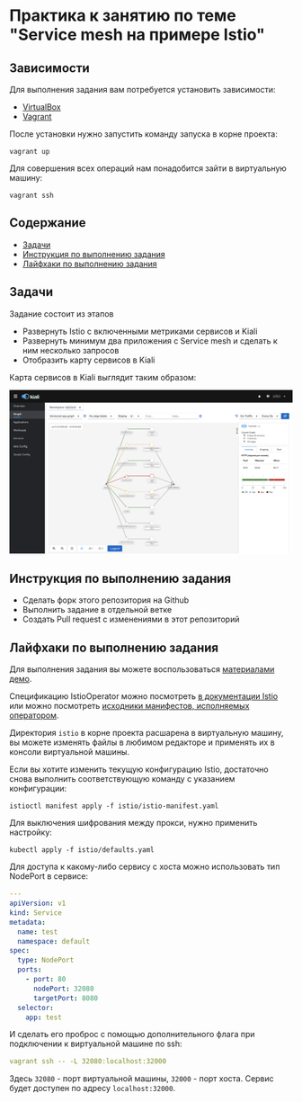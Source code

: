 # Практика к занятию по теме "Service mesh на примере Istio"

## Зависимости

Для выполнения задания вам потребуется установить зависимости:

- [VirtualBox](https://www.virtualbox.org/wiki/Downloads)
- [Vagrant](https://www.vagrantup.com/downloads.html)

После установки нужно запустить команду запуска в корне проекта:

```shell script
vagrant up
```

Для совершения всех операций нам понадобится зайти в виртуальную машину:

```shell script
vagrant ssh
```

## Содержание

* [Задачи](#Задачи)
* [Инструкция по выполнению задания](#Инструкция-по-выполнению-задания)
* [Лайфхаки по выполнению задания](#Лайфхаки-по-выполнению-задания)

## Задачи

Задание состоит из этапов

- Развернуть Istio с включенными метриками сервисов и Kiali
- Развернуть минимум два приложения с Service mesh и сделать к ним несколько запросов
- Отобразить карту сервисов в Kiali

Карта сервисов в Kiali выглядит таким образом:

![Карта сервисов](kiali-service-map.png)

## Инструкция по выполнению задания

- Сделать форк этого репозитория на Github
- Выполнить задание в отдельной ветке
- Создать Pull request с изменениями в этот репозиторий


## Лайфхаки по выполнению задания

Для выполнения задания вы можете воспользоваться [материалами демо](https://github.com/izhigalko/otus-demo-istio).

Спецификацию IstioOperator можно посмотреть
[в документации Istio](https://istio.io/latest/docs/reference/config/istio.operator.v1alpha1/#IstioOperatorSpec)
или можно посмотреть [исходники манифестов, исполняемых оператором](https://github.com/istio/istio/tree/1.6.4/manifests).

Директория `istio` в корне проекта расшарена в виртуальную машину, вы можете изменять файлы 
в любимом редакторе и применять их в консоли виртуальной машины.

Если вы хотите изменить текущую конфигурацию Istio,
достаточно снова выполнить соответствующую команду с указанием конфигурации:

```shell script
istioctl manifest apply -f istio/istio-manifest.yaml
```

Для выключения шифрования между прокси, нужно применить настройку:

```shell script
kubectl apply -f istio/defaults.yaml
```

Для доступа к какому-либо сервису с хоста можно использовать тип NodePort в сервисе:

```yaml
---
apiVersion: v1
kind: Service
metadata:
  name: test
  namespace: default
spec:
  type: NodePort
  ports:
    - port: 80
      nodePort: 32080
      targetPort: 8080
  selector:
    app: test
```

И сделать его проброс с помощью дополнительного флага
при подключении к виртуальной машине по ssh:

```yaml
vagrant ssh -- -L 32080:localhost:32000
```

Здесь `32080` - порт виртуальной машины, `32000` - порт хоста.
Сервис будет доступен по адресу `localhost:32000`.
